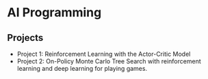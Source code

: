 # AI Programming

## Projects

- Project 1: Reinforcement Learning with the Actor-Critic Model
- Project 2: On-Policy Monte Carlo Tree Search with reinforcement learning and deep learning for playing games.
